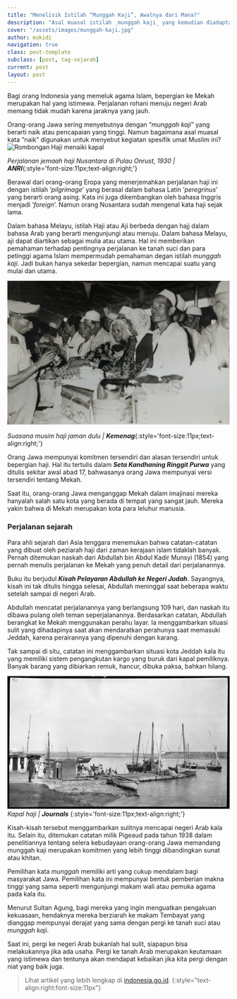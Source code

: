 ```yaml
---
title: "Menelisik Istilah “Munggah Kaji”, Awalnya dari Mana?"
description: "Asal muasal istilah _munggah kaji_ yang kemudian diadaptasi menjadi _naik haji_ dalam bahasa Indonesia untuk menyebutkan pelaksanaan Ibadah Haji umat Muslim"
cover: "/assets/images/munggah-kaji.jpg"
author: mukidi
navigation: true
class: post-template
subclass: [post, tag-sejarah]
current: post
layout: post
---
```

Bagi orang Indonesia yang memeluk agama Islam, bepergian ke Mekah merupakan hal yang istimewa. Perjalanan rohani menuju negeri Arab memang tidak mudah karena jaraknya yang jauh.

Orang-orang Jawa sering menyebutnya dengan “_munggah kaji_” yang berarti naik atau pencapaian yang tinggi. Namun bagaimana asal muasal kata “naik” digunakan untuk menyebut kegiatan spesifik umat Muslim ini?
![Rombongan Haji menaiki kapal](https://indonesia.go.id/assets/img/content_image/1562815939_Jemaah_haji_di_Pulau_Onrust,_1930.jpeg)

_Perjalanan jemaah haji Nusantara di Pulau Onrust, 1930 | **ANRI**_{:style='font-size:11px;text-align:right;'}

Berawal dari orang-orang Eropa yang menerjemahkan perjalanan haji ini dengan istilah ‘_pilgrimage_’ yang berasal dalam bahasa Latin ‘_peregrinus_’ yang berarti orang asing. Kata ini juga dikembangkan oleh bahasa Inggris menjadi ‘_foreign_’. Namun orang Nusantara sudah mengenal kata haji sejak lama.

Dalam bahasa Melayu, istilah Haji atau Aji berbeda dengan hajj dalam bahasa Arab yang berarti mengunjungi atau menuju. Dalam bahasa Melayu, aji dapat diartikan sebagai mulia atau utama. Hal ini memberikan pemahaman terhadap pentingnya perjalanan ke tanah suci dan para petinggi agama Islam mempermudah pemahaman degan istilah _munggah kaji_. Jadi bukan hanya sekedar bepergian, namun mencapai suatu yang mulai dan utama.

![Suasana musim Haji](/assets/images/suasana-musim-haji.jpg)

_Suasana musim haji jaman dulu | **Kemenag**_{:style='font-size:11px;text-align:right;'}

Orang Jawa mempunyai komitmen tersendiri dan alasan tersendiri untuk bepergian haji. Hal itu tertulis dalam _**Seta Kandhaning Ringgit Purwa**_ yang ditulis sekitar awal abad 17, bahwasanya orang Jawa mempunyai versi tersendiri tentang Mekah.

Saat itu, orang-orang Jawa menganggap Mekah dalam imajinasi mereka hanyalah salah satu kota yang berada di tempat yang sangat jauh. Mereka yakin bahwa di Mekah merupakan kota para leluhur manusia.

### Perjalanan sejarah

Para ahli sejarah dari Asia tenggara menemukan bahwa catatan-catatan yang dibuat oleh peziarah haji dari zaman kerajaan islam tidaklah banyak. Pernah ditemukan naskah dari Abdullah bin Abdul Kadir Munsyi (1854) yang pernah menulis perjalanan ke Mekah yang penuh detail dari perjalanannya.

Buku itu berjudul _**Kisah Pelayaran Abdullah ke Negeri Judah**_. Sayangnya, kisah ini tak ditulis hingga selesai, Abdullah meninggal saat beberapa waktu setelah sampai di negeri Arab.

Abdullah mencatat perjalanannya yang berlangsung 109 hari, dan naskah itu dibawa pulang oleh teman seperjalanannya. Berdasarkan catatan, Abdullah berangkat ke Mekah menggunakan perahu layar. Ia menggambarkan situasi sulit yang dihadapinya saat akan mendaratkan perahunya saat memasuki Jeddah, karena perairannya yang dipenuhi dengan karang.

Tak sampai di situ, catatan ini menggambarkan situasi kota Jeddah kala itu yang memiliki sistem pengangkutan kargo yang buruk dari kapal pemiliknya. Banyak barang yang dibiarkan remuk, hancur, dibuka paksa, bahkan hilang.

![Kapal haji](/assets/images/kapal-haji.jpg)
_Kapal haji | **Journals**_
{:style='font-size:11px;text-align:right;'}

Kisah-kisah tersebut menggambarkan sulitnya mencapai negeri Arab kala itu. Selain itu, ditemukan catatan milik Pigeaud pada tahun 1938 dalam penelitiannya tentang selera kebudayaan orang-orang Jawa memandang munggah kaji merupakan komitmen yang lebih tinggi dibandingkan sunat atau khitan.

Pemilihan kata _munggah_ memiliki arti yang cukup mendalam bagi masyarakat Jawa. Pemilihan kata ini mempunyai bentuk pemberian makna tinggi yang sama seperti mengunjungi makam wali atau pemuka agama pada kala itu.

Menurut Sultan Agung, bagi mereka yang ingin menguatkan pengakuan kekuasaan, hendaknya mereka berziarah ke makam Tembayat yang dianggap mempunyai derajat yang sama dengan pergi ke tanah suci atau _munggah kaji_.

Saat ini, pergi ke negeri Arab bukanlah hal sulit, siapapun bisa melakukannya jika ada usaha. Pergi ke tanah Arab merupakan keutamaan yang istimewa dan tentunya akan mendapat kebaikan jika kita pergi dengan niat yang baik juga.

> Lihat artikel yang lebih lengkap di 
[indonesia.go.id](https://indonesia.go.id/ragam/budaya/kebudayaan/munggah-kaji-perjalanan-mencapai-keutamaan).
{:style="text-align:right:font-size:11px"}
